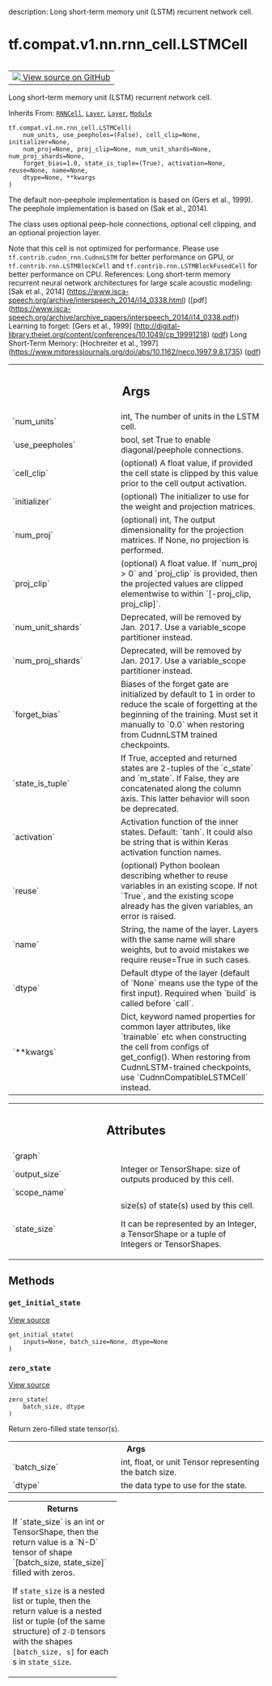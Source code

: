 description: Long short-term memory unit (LSTM) recurrent network cell.

<div itemscope itemtype="http://developers.google.com/ReferenceObject">
<meta itemprop="name" content="tf.compat.v1.nn.rnn_cell.LSTMCell" />
<meta itemprop="path" content="Stable" />
<meta itemprop="property" content="__init__"/>
<meta itemprop="property" content="__new__"/>
<meta itemprop="property" content="get_initial_state"/>
<meta itemprop="property" content="zero_state"/>
</div>

# tf.compat.v1.nn.rnn_cell.LSTMCell

<!-- Insert buttons and diff -->

<table class="tfo-notebook-buttons tfo-api nocontent" align="left">
<td>
  <a target="_blank" href="https://github.com/keras-team/keras/tree/v2.7.0/keras/layers/legacy_rnn/rnn_cell_impl.py#L824-L1113">
    <img src="https://www.tensorflow.org/images/GitHub-Mark-32px.png" />
    View source on GitHub
  </a>
</td>
</table>



Long short-term memory unit (LSTM) recurrent network cell.

Inherits From: [`RNNCell`](../../../../../tf/compat/v1/nn/rnn_cell/RNNCell.md), [`Layer`](../../../../../tf/compat/v1/layers/Layer.md), [`Layer`](../../../../../tf/keras/layers/Layer.md), [`Module`](../../../../../tf/Module.md)

<pre class="devsite-click-to-copy prettyprint lang-py tfo-signature-link">
<code>tf.compat.v1.nn.rnn_cell.LSTMCell(
    num_units, use_peepholes=(False), cell_clip=None, initializer=None,
    num_proj=None, proj_clip=None, num_unit_shards=None, num_proj_shards=None,
    forget_bias=1.0, state_is_tuple=(True), activation=None, reuse=None, name=None,
    dtype=None, **kwargs
)
</code></pre>



<!-- Placeholder for "Used in" -->

The default non-peephole implementation is based on (Gers et al., 1999).
The peephole implementation is based on (Sak et al., 2014).

The class uses optional peep-hole connections, optional cell clipping, and
an optional projection layer.

Note that this cell is not optimized for performance. Please use
`tf.contrib.cudnn_rnn.CudnnLSTM` for better performance on GPU, or
`tf.contrib.rnn.LSTMBlockCell` and `tf.contrib.rnn.LSTMBlockFusedCell` for
better performance on CPU.
References:
  Long short-term memory recurrent neural network architectures for large
  scale acoustic modeling:
    [Sak et al., 2014]
    (https://www.isca-speech.org/archive/interspeech_2014/i14_0338.html)
    ([pdf]
    (https://www.isca-speech.org/archive/archive_papers/interspeech_2014/i14_0338.pdf))
  Learning to forget:
    [Gers et al., 1999]
    (http://digital-library.theiet.org/content/conferences/10.1049/cp_19991218)
    ([pdf](https://arxiv.org/pdf/1409.2329.pdf))
  Long Short-Term Memory:
    [Hochreiter et al., 1997]
    (https://www.mitpressjournals.org/doi/abs/10.1162/neco.1997.9.8.1735)
    ([pdf](http://ml.jku.at/publications/older/3504.pdf))

<!-- Tabular view -->
 <table class="responsive fixed orange">
<colgroup><col width="214px"><col></colgroup>
<tr><th colspan="2"><h2 class="add-link">Args</h2></th></tr>

<tr>
<td>
`num_units`
</td>
<td>
int, The number of units in the LSTM cell.
</td>
</tr><tr>
<td>
`use_peepholes`
</td>
<td>
bool, set True to enable diagonal/peephole connections.
</td>
</tr><tr>
<td>
`cell_clip`
</td>
<td>
(optional) A float value, if provided the cell state is clipped
by this value prior to the cell output activation.
</td>
</tr><tr>
<td>
`initializer`
</td>
<td>
(optional) The initializer to use for the weight and
projection matrices.
</td>
</tr><tr>
<td>
`num_proj`
</td>
<td>
(optional) int, The output dimensionality for the projection
matrices.  If None, no projection is performed.
</td>
</tr><tr>
<td>
`proj_clip`
</td>
<td>
(optional) A float value.  If `num_proj > 0` and `proj_clip` is
provided, then the projected values are clipped elementwise to within
`[-proj_clip, proj_clip]`.
</td>
</tr><tr>
<td>
`num_unit_shards`
</td>
<td>
Deprecated, will be removed by Jan. 2017. Use a
variable_scope partitioner instead.
</td>
</tr><tr>
<td>
`num_proj_shards`
</td>
<td>
Deprecated, will be removed by Jan. 2017. Use a
variable_scope partitioner instead.
</td>
</tr><tr>
<td>
`forget_bias`
</td>
<td>
Biases of the forget gate are initialized by default to 1 in
order to reduce the scale of forgetting at the beginning of the
training. Must set it manually to `0.0` when restoring from CudnnLSTM
trained checkpoints.
</td>
</tr><tr>
<td>
`state_is_tuple`
</td>
<td>
If True, accepted and returned states are 2-tuples of the
`c_state` and `m_state`.  If False, they are concatenated along the
column axis.  This latter behavior will soon be deprecated.
</td>
</tr><tr>
<td>
`activation`
</td>
<td>
Activation function of the inner states.  Default: `tanh`. It
could also be string that is within Keras activation function names.
</td>
</tr><tr>
<td>
`reuse`
</td>
<td>
(optional) Python boolean describing whether to reuse variables in
an existing scope.  If not `True`, and the existing scope already has
the given variables, an error is raised.
</td>
</tr><tr>
<td>
`name`
</td>
<td>
String, the name of the layer. Layers with the same name will share
weights, but to avoid mistakes we require reuse=True in such cases.
</td>
</tr><tr>
<td>
`dtype`
</td>
<td>
Default dtype of the layer (default of `None` means use the type of
the first input). Required when `build` is called before `call`.
</td>
</tr><tr>
<td>
`**kwargs`
</td>
<td>
Dict, keyword named properties for common layer attributes, like
`trainable` etc when constructing the cell from configs of get_config().
When restoring from CudnnLSTM-trained checkpoints, use
`CudnnCompatibleLSTMCell` instead.
</td>
</tr>
</table>





<!-- Tabular view -->
 <table class="responsive fixed orange">
<colgroup><col width="214px"><col></colgroup>
<tr><th colspan="2"><h2 class="add-link">Attributes</h2></th></tr>

<tr>
<td>
`graph`
</td>
<td>

</td>
</tr><tr>
<td>
`output_size`
</td>
<td>
Integer or TensorShape: size of outputs produced by this cell.
</td>
</tr><tr>
<td>
`scope_name`
</td>
<td>

</td>
</tr><tr>
<td>
`state_size`
</td>
<td>
size(s) of state(s) used by this cell.

It can be represented by an Integer, a TensorShape or a tuple of Integers
or TensorShapes.
</td>
</tr>
</table>



## Methods

<h3 id="get_initial_state"><code>get_initial_state</code></h3>

<a target="_blank" href="https://github.com/keras-team/keras/tree/v2.7.0/keras/layers/legacy_rnn/rnn_cell_impl.py#L273-L300">View source</a>

<pre class="devsite-click-to-copy prettyprint lang-py tfo-signature-link">
<code>get_initial_state(
    inputs=None, batch_size=None, dtype=None
)
</code></pre>




<h3 id="zero_state"><code>zero_state</code></h3>

<a target="_blank" href="https://github.com/keras-team/keras/tree/v2.7.0/keras/layers/legacy_rnn/rnn_cell_impl.py#L302-L331">View source</a>

<pre class="devsite-click-to-copy prettyprint lang-py tfo-signature-link">
<code>zero_state(
    batch_size, dtype
)
</code></pre>

Return zero-filled state tensor(s).


<!-- Tabular view -->
 <table class="responsive fixed orange">
<colgroup><col width="214px"><col></colgroup>
<tr><th colspan="2">Args</th></tr>

<tr>
<td>
`batch_size`
</td>
<td>
int, float, or unit Tensor representing the batch size.
</td>
</tr><tr>
<td>
`dtype`
</td>
<td>
the data type to use for the state.
</td>
</tr>
</table>



<!-- Tabular view -->
 <table class="responsive fixed orange">
<colgroup><col width="214px"><col></colgroup>
<tr><th colspan="2">Returns</th></tr>
<tr class="alt">
<td colspan="2">
If `state_size` is an int or TensorShape, then the return value is a
`N-D` tensor of shape `[batch_size, state_size]` filled with zeros.

If `state_size` is a nested list or tuple, then the return value is
a nested list or tuple (of the same structure) of `2-D` tensors with
the shapes `[batch_size, s]` for each s in `state_size`.
</td>
</tr>

</table>






